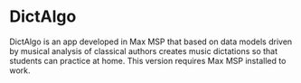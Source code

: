 # DictAlgo
 DictAlgo is an app developed in Max MSP that based on data models driven by musical analysis of classical authors creates music dictations so that students can practice at home. This version requires Max MSP installed to work.

